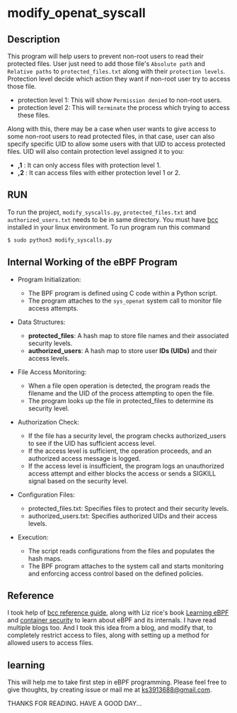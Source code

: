 # modify_openat_syscall

## Description

This program will help users to prevent non-root users to read their protected files. User just need to add those file's `Absolute path` and `Relative paths` to `protected_files.txt` along with their `protection levels`. Protection level decide which action they want if non-root user try to access those file.
- protection level 1: This will show `Permission denied` to non-root users.
- protection level 2: This will `terminate` the process which trying to access these files.

Along with this, there may be a case when user wants to give access to some non-root users to read protected files, in that case, user can also specify specific UID to allow some users with that UID to access protected files.
UID will also contain protection level assigned it to you:
- **<uid>,1** : It can only access files with protection level 1.
- **<uid>,2** : It can access files with either protection level 1 or 2.

## RUN
To run the project, `modify_syscalls.py`, `protected_files.txt` and `authorized_users.txt` needs to be in same directory. You must have [bcc](https://github.com/iovisor/bcc/blob/master/INSTALL.md) installed in your linux environment. To run program run this command 
```bash
$ sudo python3 modify_syscalls.py
```
## Internal Working of the eBPF Program

- Program Initialization:
  - The BPF program is defined using C code within a Python script.
  - The program attaches to the `sys_openat` system call to monitor file access attempts.

- Data Structures:
  - **protected_files**: A hash map to store file names and their associated security levels.
  - **authorized_users**: A hash map to store user **IDs (UIDs)** and their access levels.

- File Access Monitoring:
  - When a file open operation is detected, the program reads the filename and the UID of the process attempting to open the file.
  - The program looks up the file in protected_files to determine its security level.

- Authorization Check:
  - If the file has a security level, the program checks authorized_users to see if the UID has sufficient access level.
  - If the access level is sufficient, the operation proceeds, and an authorized access message is logged.
  - If the access level is insufficient, the program logs an unauthorized access attempt and either blocks the access or sends a SIGKILL signal based on the security level.

- Configuration Files:
  - protected_files.txt: Specifies files to protect and their security levels.
  - authorized_users.txt: Specifies authorized UIDs and their access levels.

- Execution:
  - The script reads configurations from the files and populates the hash maps.
  - The BPF program attaches to the system call and starts monitoring and enforcing access control based on the defined policies.

## Reference

I took help of [bcc reference guide](https://github.com/iovisor/bcc/blob/master/docs/reference_guide.md), along with Liz rice's book [Learning eBPF](https://isovalent.com/books/learning-ebpf/) and [container security](https://www.google.com/search?client=ubuntu-sn&hs=pB6&sa=X&sca_esv=d5d0c4751fe7bdbd&channel=fs&biw=1920&bih=968&sxsrf=ADLYWIIvsYYxn3fFiLkSc3bdxh5DYTJPAA:1718907452261&q=Container+Security:+Fundamental+Technology+Concepts+that+Protect+Containerized+Applications&stick=H4sIAAAAAAAAAONgFuLVT9c3NEwzqCwxMSwzU4JwswyKs0ssSzK0pLKTrfST8vOz9RNLSzLyi6xA7GKF_LycykWs0c75eSWJmXmpRQrBqcmlRZkllVYKbqV5KYm5qUCJHIWQ1OSMvPyc_PRKBaDS5NSCkmKFkozEEoWAovyS1OQSBbgBmVWpKQqOBQU5mcmJJZn5ecUT2BgBtAnDa50AAAA&ved=2ahUKEwiR2t-g5eqGAxU4fPUHHcZyDEkQri56BAgKEAo&stq=1&lei=PHJ0ZpHMD7j41e8PxuWxyAQ) to learn about eBPF and its internals. I have read multiple blogs too. And I took this idea from a blog, and modify that, to completely restrict access to files, along with setting up a method for allowed users to access files.

## learning

This will help me to take first step in eBPF programming. Please feel free to give thoughts, by creating issue or mail me at ks3913688@gmail.com. 

THANKS FOR READING. HAVE A GOOD DAY...

